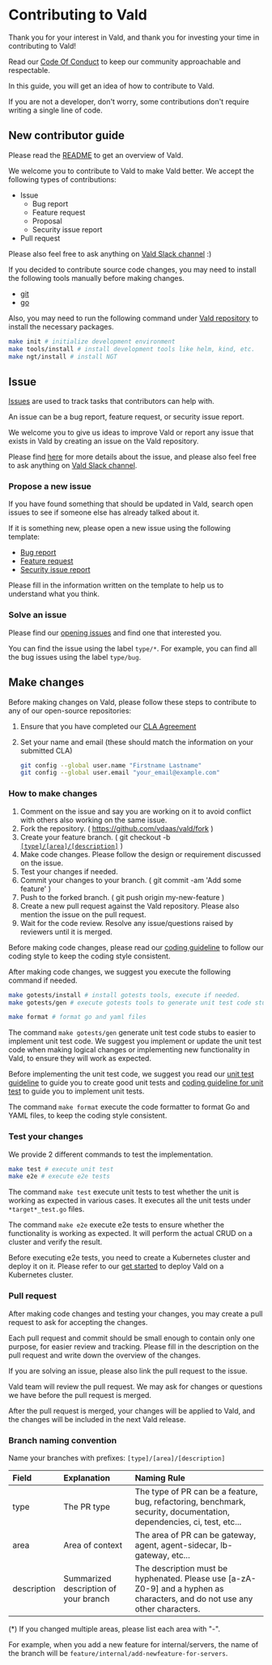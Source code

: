 # Contributing to Vald

Thank you for your interest in Vald, and thank you for investing your time in contributing to Vald!

Read our [Code Of Conduct](https://github.com/vdaas/vald/blob/main/CODE_OF_CONDUCT.md) to keep our community approachable and respectable.

In this guide, you will get an idea of how to contribute to Vald.

If you are not a developer, don't worry, some contributions don't require writing a single line of code.

## New contributor guide

Please read the [README](https://github.com/vdaas/vald/blob/main/README.md) to get an overview of Vald.

We welcome you to contribute to Vald to make Vald better. We accept the following types of contributions:

- Issue
  - Bug report
  - Feature request
  - Proposal
  - Security issue report
- Pull request

Please also feel free to ask anything on [Vald Slack channel](https://join.slack.com/t/vald-community/shared_invite/zt-db2ky9o4-R_9p2sVp8xRwztVa8gfnPA) :)

If you decided to contribute source code changes, you may need to install the following tools manually before making changes.

- [git](https://git-scm.com/)
- [go](https://go.dev/)

Also, you may need to run the following command under [Vald repository](https://github.com/vdaas/vald) to install the necessary packages.

```bash
make init # initialize development environment
make tools/install # install development tools like helm, kind, etc.
make ngt/install # install NGT
```

## Issue

[Issues](https://github.com/vdaas/vald/issues) are used to track tasks that contributors can help with.

An issue can be a bug report, feature request, or security issue report.

We welcome you to give us ideas to improve Vald or report any issue that exists in Vald by creating an issue on the Vald repository.

Please find [here](../contributing/issue.md) for more details about the issue, and please also feel free to ask anything on [Vald Slack channel](https://join.slack.com/t/vald-community/shared_invite/zt-db2ky9o4-R_9p2sVp8xRwztVa8gfnPA).

### Propose a new issue

If you have found something that should be updated in Vald, search open issues to see if someone else has already talked about it.

If it is something new, please open a new issue using the following template:

- [Bug report](https://github.com/vdaas/vald/issues/new?assignees=&labels=type%2Fbug%2C+priority%2Fmedium%2C+team%2Fcore&template=bug_report.md&title=)
- [Feature request](https://github.com/vdaas/vald/issues/new?assignees=&labels=type%2Ffeature%2C+priority%2Flow%2C+team%2Fcore&template=feature_request.md&title=)
- [Security issue report](https://github.com/vdaas/vald/issues/new?assignees=&labels=type%2Fsecurity%2C+priority%2Fmedium%2C+team%2Fcore%2C+team%2Fsre&template=security_issue_report.md&title=)

Please fill in the information written on the template to help us to understand what you think.

### Solve an issue

Please find our [opening issues](https://github.com/vdaas/vald/issues) and find one that interested you.

You can find the issue using the label `type/*`. For example, you can find all the bug issues using the label `type/bug`.

## Make changes

Before making changes on Vald, please follow these steps to contribute to any of our open-source repositories:

1. Ensure that you have completed our [CLA Agreement](https://cla-assistant.io/vdaas/vald)
2. Set your name and email (these should match the information on your submitted CLA)

   ```bash
   git config --global user.name "Firstname Lastname"
   git config --global user.email "your_email@example.com"
   ```

### How to make changes

1. Comment on the issue and say you are working on it to avoid conflict with others also working on the same issue.
2. Fork the repository. ( https://github.com/vdaas/vald/fork )
3. Create your feature branch. ( git checkout -b [`[type]/[area]/[description]`](#Branch-naming-convention) )
4. Make code changes. Please follow the design or requirement discussed on the issue.
5. Test your changes if needed.
6. Commit your changes to your branch. ( git commit -am 'Add some feature' )
7. Push to the forked branch. ( git push origin my-new-feature )
8. Create a new pull request against the Vald repository. Please also mention the issue on the pull request.
9. Wait for the code review. Resolve any issue/questions raised by reviewers until it is merged.

Before making code changes, please read our [coding guideline](./docs/contributing/coding-style.md) to follow our coding style to keep the coding style consistent.

After making code changes, we suggest you execute the following command if needed.

```bash
make gotests/install # install gotests tools, execute if needed.
make gotests/gen # execute gotests tools to generate unit test code stubs.

make format # format go and yaml files
```

The command `make gotests/gen` generate unit test code stubs to easier to implement unit test code.
We suggest you implement or update the unit test code when making logical changes or implementing new functionality in Vald, to ensure they will work as expected.

Before implementing the unit test code, we suggest you read our [unit test guideline](./docs/contributing/unit-test-guideline.md) to guide you to create good unit tests and [coding guideline for unit test](./docs/contributing/coding-style.md#test) to guide you to implement unit tests.

The command `make format` execute the code formatter to format Go and YAML files, to keep the coding style consistent.

### Test your changes

We provide 2 different commands to test the implementation.

```bash
make test # execute unit test
make e2e # execute e2e tests
```

The command `make test` execute unit tests to test whether the unit is working as expected in various cases. It executes all the unit tests under `*target*_test.go` files.

The command `make e2e` execute e2e tests to ensure whether the functionality is working as expected. It will perform the actual CRUD on a cluster and verify the result.

Before executing e2e tests, you need to create a Kubernetes cluster and deploy it on it. Please refer to our [get started](./docs/tutorial/get-started.md) to deploy Vald on a Kubernetes cluster.

### Pull request

After making code changes and testing your changes, you may create a pull request to ask for accepting the changes.

Each pull request and commit should be small enough to contain only one purpose, for easier review and tracking.
Please fill in the description on the pull request and write down the overview of the changes.

If you are solving an issue, please also link the pull request to the issue.

Vald team will review the pull request. We may ask for changes or questions we have before the pull request is merged.

After the pull request is merged, your changes will be applied to Vald, and the changes will be included in the next Vald release.

### Branch naming convention

Name your branches with prefixes: `[type]/[area]/[description]`

| Field       | Explanation                           | Naming Rule                                                                                                               |
| :---------- | :------------------------------------ | :------------------------------------------------------------------------------------------------------------------------ |
| type        | The PR type                           | The type of PR can be a feature, bug, refactoring, benchmark, security, documentation, dependencies, ci, test, etc...    |
| area        | Area of context                       | The area of PR can be gateway, agent, agent-sidecar, lb-gateway, etc...                                                |
| description | Summarized description of your branch | The description must be hyphenated. Please use [a-zA-Z0-9] and a hyphen as characters, and do not use any other characters. |

(\*) If you changed multiple areas, please list each area with "-".

For example, when you add a new feature for internal/servers, the name of the branch will be `feature/internal/add-newfeature-for-servers`.
